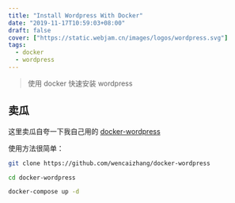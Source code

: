```yaml
---
title: "Install Wordpress With Docker"
date: "2019-11-17T10:59:03+08:00"
draft: false
cover: ["https://static.webjam.cn/images/logos/wordpress.svg"]
tags:
  - docker
  - wordpress
---
```


> 使用 docker 快速安装 wordpress


## 卖瓜

这里卖瓜自夸一下我自己用的 [docker-wordpress](https://github.com/wencaizhang/docker-wordpress)

使用方法很简单：

```bash
git clone https://github.com/wencaizhang/docker-wordpress

cd docker-wordpress

docker-compose up -d
```